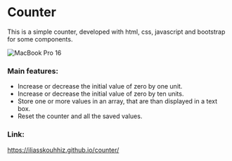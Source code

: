 # Counter

This is a simple counter, developed with html, css, javascript and bootstrap for some components.

![MacBook Pro 16](https://user-images.githubusercontent.com/73239060/134316870-63dd3478-380a-4e51-aeb9-e552bce4f9d7.png)

### Main features:

- Increase or decrease the initial value of zero by one unit. 
- Increase or decrease the initial value of zero by ten units. 
- Store one or more values in an array, that are than displayed in a text box.
- Reset the counter and all the saved values.

### Link:

https://iliasskouhhiz.github.io/counter/
